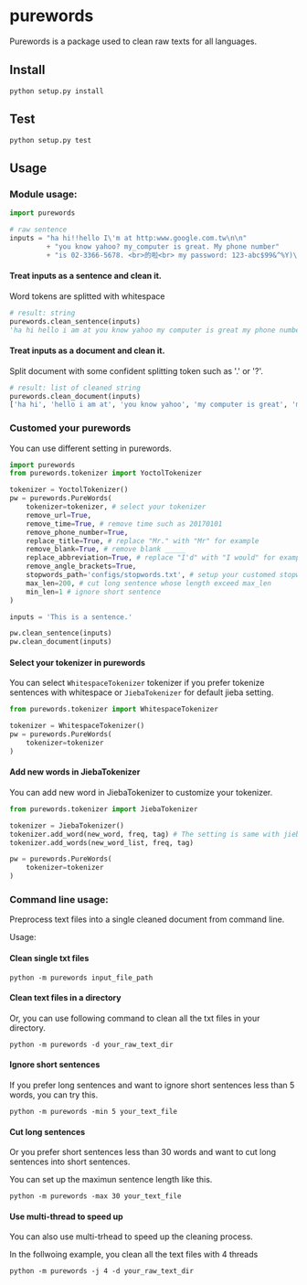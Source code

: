 # purewords

Purewords is a package used to clean raw texts for all languages. 

## Install

   `python setup.py install`

## Test

   `python setup.py test`

## Usage

  ### Module usage:

  ```python
  import purewords
  
  # raw sentence
  inputs = "ha hi!!hello I\'m at http:www.google.com.tw\n\n" 
           + "you know yahoo? my_computer is great. My phone number"
           + "is 02-3366-5678. <br>的啦<br> my password: 123-abc$99&^%Y)\'_\'(Y "
  ```
  #### Treat inputs as a sentence and clean it. 
  
  Word tokens are splitted with whitespace
  ```python
  # result: string
  purewords.clean_sentence(inputs)
  'ha hi hello i am at you know yahoo my computer is great my phone number is 的 my password 123 abc 99 y y'
  ```
  
  #### Treat inputs as a document and clean it.
  
  Split document with some confident splitting token such as '.' or '?'.
  ```python
  # result: list of cleaned string
  purewords.clean_document(inputs)
  ['ha hi', 'hello i am at', 'you know yahoo', 'my computer is great', 'my phone number is', '的 my password 123 abc 99 y y']
  ```

  ### Customed your purewords
  
  You can use different setting in purewords.
  
  ```python
  import purewords
  from purewords.tokenizer import YoctolTokenizer
  
  tokenizer = YoctolTokenizer()
  pw = purewords.PureWords(
      tokenizer=tokenizer, # select your tokenizer
      remove_url=True, 
      remove_time=True, # remove time such as 20170101
      remove_phone_number=True, 
      replace_title=True, # replace "Mr." with "Mr" for example
      remove_blank=True, # remove blank _____ 
      replace_abbreviation=True, # replace "I'd" with "I would" for example
      remove_angle_brackets=True,
      stopwords_path='configs/stopwords.txt', # setup your customed stopwords 
      max_len=200, # cut long sentence whose length exceed max_len
      min_len=1 # ignore short sentence 
  )
  
  inputs = 'This is a sentence.'
  
  pw.clean_sentence(inputs)
  pw.clean_document(inputs)
  ```

  #### Select your tokenizer in purewords

  You can select `WhitespaceTokenizer` tokenizer if you prefer tokenize 
  sentences with whitespace or `JiebaTokenizer` for default jieba setting.
  
  ```python
  from purewords.tokenizer import WhitespaceTokenizer

  tokenizer = WhitespaceTokenizer()
  pw = purewords.PureWords(
      tokenizer=tokenizer
  )
  ```

  #### Add new words in JiebaTokenizer

  You can add new word in JiebaTokenizer to customize your tokenizer.

  ```python
  from purewords.tokenizer import JiebaTokenizer

  tokenizer = JiebaTokenizer()
  tokenizer.add_word(new_word, freq, tag) # The setting is same with jieba.add_word
  tokenizer.add_words(new_word_list, freq, tag)

  pw = purewords.PureWords(
      tokenizer=tokenizer
  )
  ```

  ### Command line usage:
  
  Preprocess text files into a single cleaned document from command line.
  
  Usage:
  
  #### Clean single txt files
  ```
  python -m purewords input_file_path
  ```
 
  #### Clean text files in a directory
  
  Or, you can use following command to clean all the txt files in your directory.
  ```
  python -m purewords -d your_raw_text_dir
  ```
  
  #### Ignore short sentences 
  
  If you prefer long sentences and want to ignore short sentences less than 5 words, you can try this.
  ```
  python -m purewords -min 5 your_text_file
  ```
  
  #### Cut long sentences
  
  Or you prefer short sentences less than 30 words and want to cut long sentences into short sentences.
  
  You can set up the maximun sentence length like this.
  ```
  python -m purewords -max 30 your_text_file
  ```
  
  #### Use multi-thread to speed up
  
  You can also use multi-trhead to speed up the cleaning process. 
  
  In the follwoing example, you clean all the text files with 4 threads
  ```
  python -m purewords -j 4 -d your_raw_text_dir
  ```
